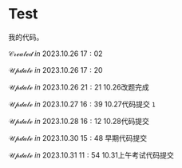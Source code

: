 <!--
 * @Author: CheemsaDoge
 * @Date: 2023-10-26 15:26:15
 * @LastEditors: CheemsaDoge
 * @LastEditTime: 2023-10-31 11:55:16
 * @FilePath: \TEST\README.md
 * Copyright (c) 2023 by CheemsaDoge, All Rights Reserved. 
-->
# Test

我的代码。

$\mathcal{Created}\ in \ 2023.10.26\ 17:02$

$\mathcal{Update}\ in \ 2023.10.26\ 17:20$

$\mathcal{Update}\ in \ 2023.10.26\ 21:21$ 10.26改题完成

$\mathcal{Update}\ in \ 2023.10.27\ 16:39$ 10.27代码提交 `1`

$\mathcal{Update}\ in \ 2023.10.28\ 16:12$ 10.28代码提交

$\mathcal{Update}\ in \ 2023.10.30\ 15:48$ 早期代码提交

$\mathcal{Update}\ in \ 2023.10.31\ 11:54$ 10.31上午考试代码提交